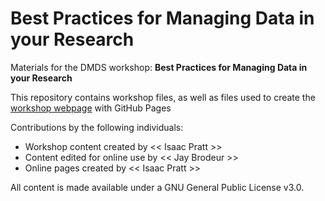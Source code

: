 # Best Practices for Managing Data in your Research
Materials for the DMDS workshop: **Best Practices for Managing Data in your Research**  

This repository contains workshop files, as well as files used to create the [workshop webpage](https://scds.githib.io/<<enter_site_url>>) with GitHub Pages   


Contributions by the following individuals: 
- Workshop content created by << Isaac Pratt >> 
- Content edited for online use by << Jay Brodeur >> 
- Online pages created by << Isaac Pratt >> 


  
All content is made available under a GNU General Public License v3.0.

